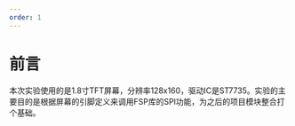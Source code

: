 ```yaml
---
order: 1
---
```

# 前言
本次实验使用的是1.8寸TFT屏幕，分辨率128x160，驱动IC是ST7735。实验的主要目的是根据屏幕的引脚定义来调用FSP库的SPI功能，为之后的项目模块整合打个基础。
